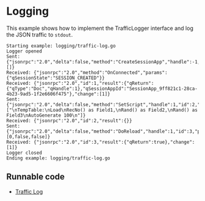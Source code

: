 # Logging

This example shows how to implement the TrafficLogger interface and log the JSON traffic to `stdout`.

```
Starting example: logging/traffic-log.go
Logger opened
Sent: {"jsonrpc":"2.0","delta":false,"method":"CreateSessionApp","handle":-1,"id":1,"params":[]}
Received: {"jsonrpc":"2.0","method":"OnConnected","params":{"qSessionState":"SESSION_CREATED"}}
Received: {"jsonrpc":"2.0","id":1,"result":{"qReturn":{"qType":"Doc","qHandle":1},"qSessionAppId":"SessionApp_9ff821c1-28ca-4b23-9ad5-1f2e6606f475"},"change":[1]}
Sent: {"jsonrpc":"2.0","delta":false,"method":"SetScript","handle":1,"id":2,"params":["\nTempTable:\nLoad\nRecNo() as Field1,\nRand() as Field2,\nRand() as Field3\nAutoGenerate 100\n"]}
Received: {"jsonrpc":"2.0","id":2,"result":{}}
Sent: {"jsonrpc":"2.0","delta":false,"method":"DoReload","handle":1,"id":3,"params":[0,false,false]}
Received: {"jsonrpc":"2.0","id":3,"result":{"qReturn":true},"change":[1]}
Logger closed
Ending example: logging/traffic-log.go
````

## Runnable code

* [Traffic Log](./traffic-log.go)
